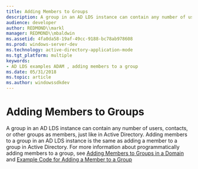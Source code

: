 ```yaml
---
title: Adding Members to Groups
description: A group in an AD LDS instance can contain any number of users, contacts, or other groups as members, just like in Active Directory. Adding members to a group in an AD LDS instance is the same as adding a member to a group in Active Directory.
audience: developer
author: REDMOND\\markl
manager: REDMOND\\mbaldwin
ms.assetid: 4fa0da58-19af-49cc-9188-bc78ab978608
ms.prod: windows-server-dev
ms.technology: active-directory-application-mode
ms.tgt_platform: multiple
keywords:
- AD LDS examples ADAM , adding members to a group
ms.date: 05/31/2018
ms.topic: article
ms.author: windowssdkdev
---
```


# Adding Members to Groups

A group in an AD LDS instance can contain any number of users, contacts, or other groups as members, just like in Active Directory. Adding members to a group in an AD LDS instance is the same as adding a member to a group in Active Directory. For more information about programmatically adding members to a group, see [Adding Members to Groups in a Domain](https://msdn.microsoft.com/library/ms674995) and [Example Code for Adding a Member to a Group](https://msdn.microsoft.com/library/ms676310)

 

 




